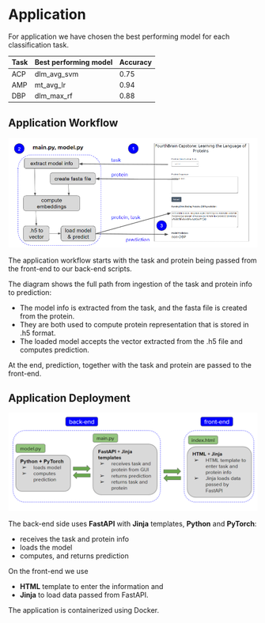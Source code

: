 # Application

For application we have chosen the best performing model for each classification task.

| Task | Best performing model | Accuracy |
| ---- | --------------------- | --------------- |
| ACP | dlm\_avg\_svm         | 0.75            |
| AMP | mt\_avg\_lr           | 0.94            |
| DBP | dlm\_max\_rf          | 0.88            |



## Application Workflow



<img src="images/application_workflow.png" style="zoom:80%;" />

The application workflow starts with the task and protein being passed from the front-end to our back-end scripts.

The diagram shows the full path from ingestion of the task and protein info to prediction:

- The model info is extracted from the task, and the fasta file is created from the protein.
- They are both used to compute protein representation that is stored in .h5 format.
- The loaded model accepts the vector extracted from the .h5 file and computes prediction.

 At the end, prediction, together with the task and protein are passed to the front-end.



## Application Deployment



<img src="images/application_deployment.png" style="zoom:75%;" />



The back-end side uses **FastAPI** with **Jinja** templates, **Python** and **PyTorch**:

- receives the task and protein info 
- loads the model
- computes, and returns prediction

On the front-end we use 

- **HTML** template to enter the information and 
- **Jinja** to load data passed from FastAPI.

The application is containerized using Docker.
